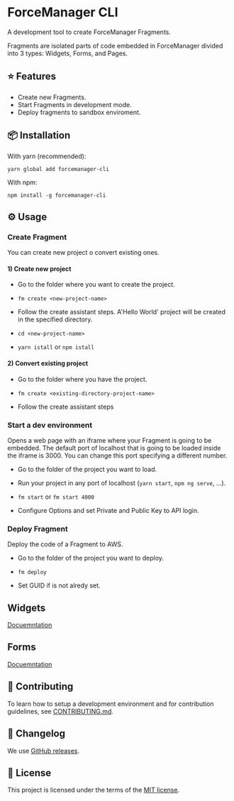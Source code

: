 # ForceManager CLI

A development tool to create ForceManager Fragments.

Fragments are isolated parts of code embedded in ForceManager divided into 3 types: Widgets, Forms, and Pages.

## ⭐️ Features

- Create new Fragments.
- Start Fragments in development mode.
- Deploy fragments to sandbox enviroment.

## 📦 Installation

With yarn (recommended):

```
yarn global add forcemanager-cli
```

With npm:

```
npm install -g forcemanager-cli

```

## ⚙️ Usage

### Create Fragment

You can create new project o convert existing ones.

#### 1) Create new project

- Go to the folder where you want to create the project.

- `fm create <new-project-name>`

- Follow the create assistant steps. A'Hello World' project will be created in the specified <new-project-name> directory.

- `cd <new-project-name>`

- `yarn istall` or `npm istall`

#### 2) Convert existing project

- Go to the folder where you have the project.

- `fm create <existing-directory-project-name>`

- Follow the create assistant steps

### Start a dev environment

Opens a web page with an iframe where your Fragment is going to be embedded.
The default port of localhost that is going to be loaded inside the iframe is 3000. You can change this port specifying a different number.

- Go to the folder of the project you want to load.

- Run your project in any port of localhost (`yarn start`, `npm ng serve`, ...).

- `fm start` or `fm start 4000`

- Configure Options and set Private and Public Key to API login.

### Deploy Fragment

Deploy the code of a Fragment to AWS.

- Go to the folder of the project you want to deploy.

- `fm deploy`

- Set GUID if is not alredy set.

## Widgets

[Docuemntation](https://github.com/ForceManager/fm-widget-template/blob/master/forms.md)

## Forms

[Docuemntation](https://github.com/ForceManager/fm-form-template/blob/master/widget.md)

## 🙌 Contributing

To learn how to setup a development environment and for contribution guidelines, see [CONTRIBUTING.md](/CONTRIBUTING.md).

## 📜 Changelog

We use [GitHub releases](https://github.com/ForceManager/forcemanager-cli/releases).

## 📄 License

This project is licensed under the terms of the
[MIT license](/LICENSE).
